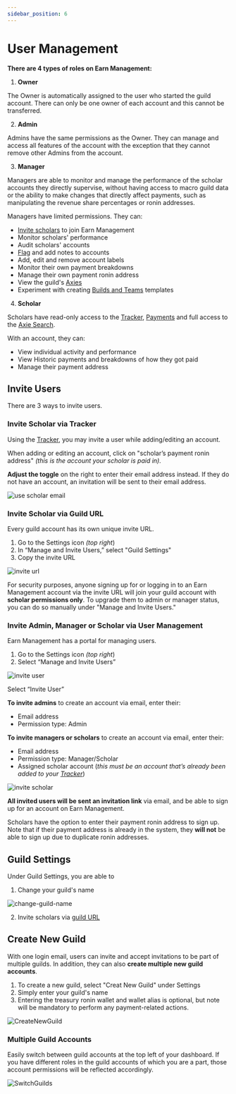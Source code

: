 ```yaml
---
sidebar_position: 6
---
```


# User Management

**There are 4 types of roles on Earn Management:**

1. **Owner**

The Owner is automatically assigned to the user who started the guild account. There can only be one owner of each account and this cannot be transferred.

2. **Admin**

Admins have the same permissions as the Owner. They can manage and access all features of the account with the exception that they cannot remove other Admins from the account.

3. **Manager**

Managers are able to monitor and manage the performance of the scholar accounts they directly supervise, without having access to macro guild data or the ability to make changes that directly affect payments, such as manipulating the revenue share percentages or ronin addresses.

Managers have limited permissions. They can:

- [Invite scholars](user-management.md#invite-users) to join Earn Management
- Monitor scholars' performance
- Audit scholars' accounts
- [Flag](insights.md#flag-accounts) and add notes to accounts
- Add, edit and remove account labels
- Monitor their own payment breakdowns
- Manage their own payment ronin address
- View the guild's [Axies](axie-search.md)
- Experiment with creating [Builds and Teams](builds-and-teams.md) templates

4. **Scholar**

Scholars have read-only access to the [Tracker](tracker.md), [Payments](payments.md) and full access to the [Axie Search](axie-search.md).

With an account, they can:

- View individual activity and performance
- View Historic payments and breakdowns of how they got paid
- Manage their payment address

## Invite Users

There are 3 ways to invite users.

### Invite Scholar via Tracker

Using the [Tracker](tracker.md), you may invite a user while adding/editing an account.

When adding or editing an account, click on "scholar’s payment ronin address" _(this is the account your scholar is paid in)._

**Adjust the toggle** on the right to enter their email address instead. If they do not have an account, an invitation will be sent to their email address.

![use scholar email](01_Tracker_Use_Scholar_Email.gif)

### Invite Scholar via Guild URL

Every guild account has its own unique invite URL.

1. Go to the Settings icon _(top right_)
2. In “Manage and Invite Users,” select "Guild Settings"
3. Copy the invite URL

![invite url](06_InviteURL.gif)

For security purposes, anyone signing up for or logging in to an Earn Management account via the invite URL will join your guild account with **scholar permissions only**. To upgrade them to admin or manager status, you can do so manually under "Manage and Invite Users."

### Invite Admin, Manager or Scholar via User Management

Earn Management has a portal for managing users.

1. Go to the Settings icon _(top right_)
2. Select “Manage and Invite Users”

![invite user](06_InviteUser_Select_from_Settings.gif)

Select “Invite User”

**To invite admins** to create an account via email, enter their:

- Email address
- Permission type: Admin

**To invite managers or scholars** to create an account via email, enter their:

- Email address
- Permission type: Manager/Scholar
- Assigned scholar account (_this must be an account that’s already been added to your [Tracker](tracker.md)_)

![invite scholar](06_InviteUser_Scholar.gif)

**All invited users will be sent an invitation link** via email, and be able to sign up for an account on Earn Management.

Scholars have the option to enter their payment ronin address to sign up. Note that if their payment address is already in the system, they **will not** be able to sign up due to duplicate ronin addresses.

## Guild Settings

Under Guild Settings, you are able to

1. Change your guild's name

![change-guild-name](06_Guild-Name.gif)

2. Invite scholars via [guild URL](user-management.md#invite-scholar-via-guild-url)

## Create New Guild

With one login email, users can invite and accept invitations to be part of multiple guilds. In addition, they can also **create multiple new guild accounts**.

1. To create a new guild, select "Creat New Guild" under Settings
2. Simply enter your guild's name
3. Entering the treasury ronin wallet and wallet alias is optional, but note will be mandatory to perform any payment-related actions.

![CreateNewGuild](06_CreateNewGuild.gif)

### Multiple Guild Accounts

Easily switch between guild accounts at the top left of your dashboard. If you have different roles in the guild accounts of which you are a part, those account permissions will be reflected accordingly.

![SwitchGuilds](06_SwitchGuilds.gif)
